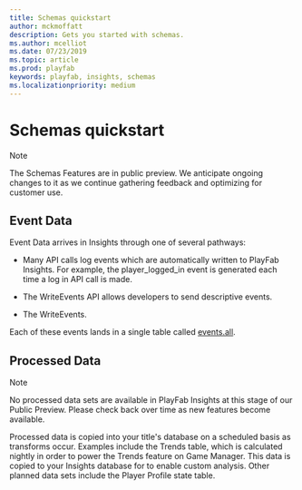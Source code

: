 ```yaml
---
title: Schemas quickstart
author: mckmoffatt
description: Gets you started with schemas.
ms.author: mcelliot
ms.date: 07/23/2019    
ms.topic: article
ms.prod: playfab
keywords: playfab, insights, schemas
ms.localizationpriority: medium
---
```


# Schemas quickstart

> [!NOTE]
> The Schemas Features are in public preview. We anticipate ongoing changes to it as we continue gathering feedback and optimizing for customer use.

## Event Data

Event Data arrives in Insights through one of several pathways:

- Many API calls log events which are automatically written to PlayFab Insights. For example, the player_logged_in event is generated each time a log in API call is made.

- The WriteEvents API allows developers to send descriptive events.

- The WriteEvents.

Each of these events lands in a single table called [events.all](events-all.md).

## Processed Data

> [!NOTE]
> No processed data sets are available in PlayFab Insights at this stage of our Public Preview. Please check back over time as new features become available.

Processed data is copied into your title's database on a scheduled basis as transforms occur. Examples include the Trends table, which is calculated nightly in order to power the Trends feature on Game Manager. This data is copied to your Insights database for to enable custom analysis. Other planned data sets include the Player Profile state table.

